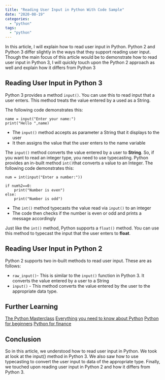 ```yaml
---
title: "Reading User Input in Python With Code Sample"
date: "2020-08-19"
categories: 
  - "python"
tags: 
  - "python"
---
```


In this article, I will explain how to read user input in Python. Python 2 and Python 3 differ slightly in the ways that they support reading user input. Though the main focus of this article would be to demonstrate how to read user input in Python 3, I will quickly touch upon the Python 2 approach as well and explain how it differs from Python 3

## Reading User Input in Python 3

Python 3 provides a method `input()`. You can use this to read input that a user enters. This method treats the value entered by a used as a String.

The following code demonstrates this:

```
name = input("Enter your name:")
print("Hello ",name)

```

- The `input()` method accepts as parameter a String that it displays to the user
- It then assigns the value that the user enters to the name variable

The `input()` method converts the value entered by a user to **String**. So, if you want to read an integer type, you need to use typecasting. Python provides an in-built method `int()`that converts a value to an Integer. The following code demonstrates this:

```
num = int(input("Enter a number:"))

if num%2==0:
    print("Number is even")
else:
    print("Number is odd")
```

- The `int()` method typecasts the value read via `input()` to an integer
- The code then checks if the number is even or odd and prints a message accordingly

Just like the `int()` method, Python supports a `float()` method. You can use this method to typecast the input that the user enters to **float**.

## Reading User Input in Python 2

Python 2 supports two in-built methods to read user input. These are as follows:

- `raw_input()`\- This is similar to the `input()` function in Python 3. It converts the value entered by a user to a String
- `input()` - This method converts the value entered by the user to the appropriate data type.

## Further Learning

[The Python Masterclass](https://click.linksynergy.com/deeplink?id=MnzIZAZNE5Y&mid=39197&murl=https%3A%2F%2Fwww.udemy.com%2Fcourse%2Fpython-the-complete-python-developer-course%2F) [Everything you need to know about Python](https://click.linksynergy.com/deeplink?id=MnzIZAZNE5Y&mid=39197&murl=https%3A%2F%2Fwww.udemy.com%2Fcourse%2Fthe-python-bible%2F) [Python for beginners](https://click.linksynergy.com/deeplink?id=MnzIZAZNE5Y&mid=39197&murl=https%3A%2F%2Fwww.udemy.com%2Fcourse%2Fpython-programming-projects%2F) [Python for finance](https://click.linksynergy.com/deeplink?id=MnzIZAZNE5Y&mid=39197&murl=https%3A%2F%2Fwww.udemy.com%2Fcourse%2Fpython-for-finance-investment-fundamentals-data-analytics%2F)

## Conclusion

So in this article, we understood how to read user input in Python. We took at look at the input() method in Python 3. We also saw how to use typecasting to convert the user input to data of the appropriate type. Finally, we touched upon reading user input in Python 2 and how it differs from Python 3.
